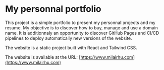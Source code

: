 # My personnal portfolio

This project is a simple portfolio to present my personnal projects and my resume. My objective is to discover how to buy, manage and use a domain name. It is additionnaly an opportunity to discover GitHub Pages and CI/CD pipelines to deploy automatically new versions of the website.

The website is a static project built with React and Tailwind CSS.

The website is available at the URL: [https://www.milairhu.com](https://www.milairhu.com)
